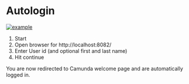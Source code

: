 # Autologin

[![example](https://img.shields.io/badge/lifecycle-EXAMPLE-blue.svg)](https://github.com/holisticon#open-source-lifecycle)

1. Start
2. Open browser for http://localhost:8082/
3. Enter User id (and optional first and last name)
4. Hit continue

You are now redirected to Camunda welcome page and are automatically logged in.


